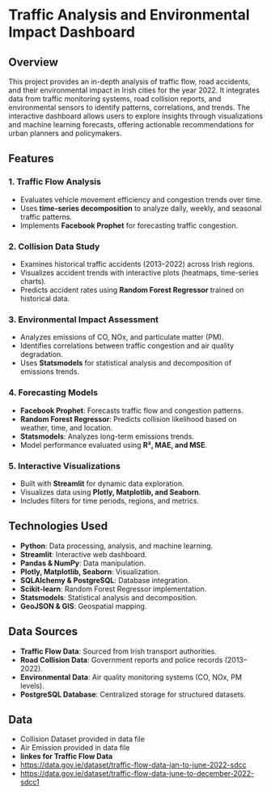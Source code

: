 # Traffic Analysis and Environmental Impact Dashboard

## Overview
This project provides an in-depth analysis of traffic flow, road accidents, and their environmental impact in Irish cities for the year 2022. It integrates data from traffic monitoring systems, road collision reports, and environmental sensors to identify patterns, correlations, and trends. The interactive dashboard allows users to explore insights through visualizations and machine learning forecasts, offering actionable recommendations for urban planners and policymakers.

## Features

### 1. Traffic Flow Analysis
- Evaluates vehicle movement efficiency and congestion trends over time.
- Uses **time-series decomposition** to analyze daily, weekly, and seasonal traffic patterns.
- Implements **Facebook Prophet** for forecasting traffic congestion. 

### 2. Collision Data Study
- Examines historical traffic accidents (2013–2022) across Irish regions.
- Visualizes accident trends with interactive plots (heatmaps, time-series charts).
- Predicts accident rates using **Random Forest Regressor** trained on historical data.

### 3. Environmental Impact Assessment
- Analyzes emissions of CO, NOx, and particulate matter (PM).
- Identifies correlations between traffic congestion and air quality degradation.
- Uses **Statsmodels** for statistical analysis and decomposition of emissions trends.

### 4. Forecasting Models
- **Facebook Prophet**: Forecasts traffic flow and congestion patterns.
- **Random Forest Regressor**: Predicts collision likelihood based on weather, time, and location.
- **Statsmodels**: Analyzes long-term emissions trends.
- Model performance evaluated using **R², MAE, and MSE**.

### 5. Interactive Visualizations
- Built with **Streamlit** for dynamic data exploration.
- Visualizes data using **Plotly, Matplotlib, and Seaborn**.
- Includes filters for time periods, regions, and metrics.

## Technologies Used
- **Python**: Data processing, analysis, and machine learning.
- **Streamlit**: Interactive web dashboard.
- **Pandas & NumPy**: Data manipulation.
- **Plotly, Matplotlib, Seaborn**: Visualization.
- **SQLAlchemy & PostgreSQL**: Database integration.
- **Scikit-learn**: Random Forest Regressor implementation.
- **Statsmodels**: Statistical analysis and decomposition.
- **GeoJSON & GIS**: Geospatial mapping.

## Data Sources
- **Traffic Flow Data**: Sourced from Irish transport authorities.
- **Road Collision Data**: Government reports and police records (2013–2022).
- **Environmental Data**: Air quality monitoring systems (CO, NOx, PM levels).
- **PostgreSQL Database**: Centralized storage for structured datasets.

## Data
- Collision Dataset provided in data file
- Air Emission provided in data file
- **linkes for Traffic Flow Data**
- https://data.gov.ie/dataset/traffic-flow-data-jan-to-june-2022-sdcc
- https://data.gov.ie/dataset/traffic-flow-data-june-to-december-2022-sdcc1

